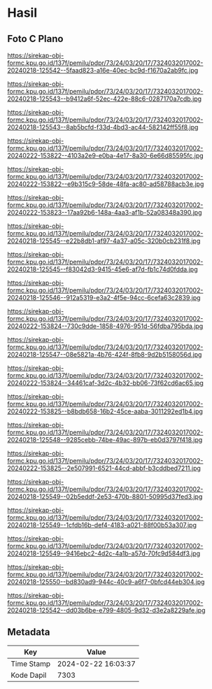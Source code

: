 # Hasil

## Foto C Plano

https://sirekap-obj-formc.kpu.go.id/137f/pemilu/pdpr/73/24/03/20/17/7324032017002-20240218-125542--5faad823-a16e-40ec-bc9d-f1670a2ab9fc.jpg

https://sirekap-obj-formc.kpu.go.id/137f/pemilu/pdpr/73/24/03/20/17/7324032017002-20240218-125543--b9412a6f-52ec-422e-88c6-0287170a7cdb.jpg

https://sirekap-obj-formc.kpu.go.id/137f/pemilu/pdpr/73/24/03/20/17/7324032017002-20240218-125543--8ab5bcfd-f33d-4bd3-ac44-582142ff55f8.jpg

https://sirekap-obj-formc.kpu.go.id/137f/pemilu/pdpr/73/24/03/20/17/7324032017002-20240222-153822--4103a2e9-e0ba-4e17-8a30-6e66d85595fc.jpg

https://sirekap-obj-formc.kpu.go.id/137f/pemilu/pdpr/73/24/03/20/17/7324032017002-20240222-153822--e9b315c9-58de-48fa-ac80-ad58788acb3e.jpg

https://sirekap-obj-formc.kpu.go.id/137f/pemilu/pdpr/73/24/03/20/17/7324032017002-20240222-153823--17aa92b6-148a-4aa3-af1b-52a08348a390.jpg

https://sirekap-obj-formc.kpu.go.id/137f/pemilu/pdpr/73/24/03/20/17/7324032017002-20240218-125545--e22b8db1-af97-4a37-a05c-320b0cb231f8.jpg

https://sirekap-obj-formc.kpu.go.id/137f/pemilu/pdpr/73/24/03/20/17/7324032017002-20240218-125545--f83042d3-9415-45e6-af7d-fb1c74d0fdda.jpg

https://sirekap-obj-formc.kpu.go.id/137f/pemilu/pdpr/73/24/03/20/17/7324032017002-20240218-125546--912a5319-e3a2-4f5e-94cc-6cefa63c2839.jpg

https://sirekap-obj-formc.kpu.go.id/137f/pemilu/pdpr/73/24/03/20/17/7324032017002-20240222-153824--730c9dde-1858-4976-951d-56fdba795bda.jpg

https://sirekap-obj-formc.kpu.go.id/137f/pemilu/pdpr/73/24/03/20/17/7324032017002-20240218-125547--08e5821a-4b76-424f-8fb8-9d2b5158056d.jpg

https://sirekap-obj-formc.kpu.go.id/137f/pemilu/pdpr/73/24/03/20/17/7324032017002-20240222-153824--34461caf-3d2c-4b32-bb06-73f62cd6ac65.jpg

https://sirekap-obj-formc.kpu.go.id/137f/pemilu/pdpr/73/24/03/20/17/7324032017002-20240222-153825--b8bdb658-16b2-45ce-aaba-3011292ed1b4.jpg

https://sirekap-obj-formc.kpu.go.id/137f/pemilu/pdpr/73/24/03/20/17/7324032017002-20240218-125548--9285cebb-74be-49ac-897b-eb0d3797f418.jpg

https://sirekap-obj-formc.kpu.go.id/137f/pemilu/pdpr/73/24/03/20/17/7324032017002-20240222-153825--2e507991-6521-44cd-abbf-b3cddbed7211.jpg

https://sirekap-obj-formc.kpu.go.id/137f/pemilu/pdpr/73/24/03/20/17/7324032017002-20240218-125549--02b5eddf-2e53-470b-8801-50995d37fed3.jpg

https://sirekap-obj-formc.kpu.go.id/137f/pemilu/pdpr/73/24/03/20/17/7324032017002-20240218-125549--1cfdb16b-def4-4183-a021-88f00b53a307.jpg

https://sirekap-obj-formc.kpu.go.id/137f/pemilu/pdpr/73/24/03/20/17/7324032017002-20240218-125549--9416ebc2-4d2c-4a1b-a57d-70fc9d584df3.jpg

https://sirekap-obj-formc.kpu.go.id/137f/pemilu/pdpr/73/24/03/20/17/7324032017002-20240218-125550--bd830ad9-944c-40c9-a6f7-0bfcd44eb304.jpg

https://sirekap-obj-formc.kpu.go.id/137f/pemilu/pdpr/73/24/03/20/17/7324032017002-20240218-125542--dd03b6be-e799-4805-9d32-d3e2a8229afe.jpg


## Metadata

| Key        | Value               |
| ---------- | ------------------- |
| Time Stamp | 2024-02-22 16:03:37 |
| Kode Dapil | 7303                |



